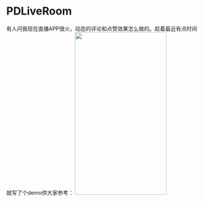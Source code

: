 # PDLiveRoom
有人问我现在直播APP很火，动态的评论和点赞效果怎么做的。趁着最近有点时间就写了个demo供大家参考：
<img src="http://img.blog.csdn.net/20160907113435777?watermark/2/text/aHR0cDovL2Jsb2cuY3Nkbi5uZXQv/font/5a6L5L2T/fontsize/400/fill/I0JBQkFCMA==/dissolve/70/gravity/Center" _xhe_src="http://img.blog.csdn.net/20160907113435777?watermark/2/text/aHR0cDovL2Jsb2cuY3Nkbi5uZXQv/font/5a6L5L2T/fontsize/400/fill/I0JBQkFCMA==/dissolve/70/gravity/Center" alt="" height="430" width="242">

